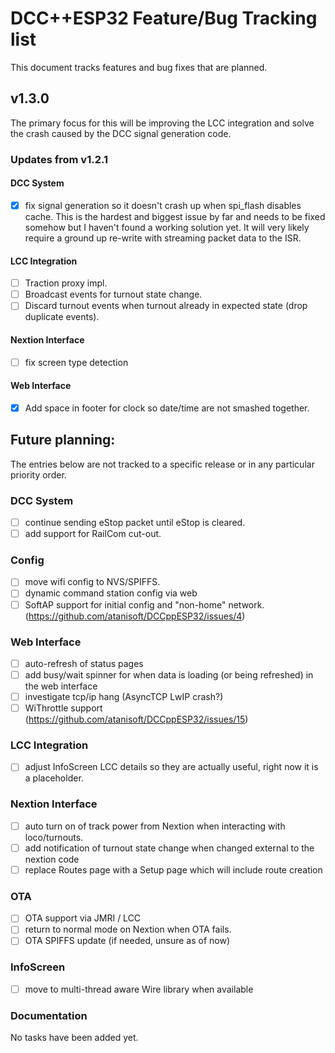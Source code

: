 # DCC++ESP32 Feature/Bug Tracking list
This document tracks features and bug fixes that are planned.

## v1.3.0
The primary focus for this will be improving the LCC integration and solve the crash caused by the DCC signal generation code.

### Updates from v1.2.1

#### DCC System

- [x] fix signal generation so it doesn't crash up when spi_flash disables cache. This is the hardest and biggest issue by far and needs to be fixed somehow but I haven't found a working solution yet. It will very likely require a ground up re-write with streaming packet data to the ISR.

#### LCC Integration

- [ ] Traction proxy impl.
- [ ] Broadcast events for turnout state change.
- [ ] Discard turnout events when turnout already in expected state (drop duplicate events).

#### Nextion Interface

- [ ] fix screen type detection

#### Web Interface
- [x] Add space in footer for clock so date/time are not smashed together.

## Future planning:
The entries below are not tracked to a specific release or in any particular priority order.

### DCC System

- [ ] continue sending eStop packet until eStop is cleared.
- [ ] add support for RailCom cut-out.

### Config

- [ ] move wifi config to NVS/SPIFFS.
- [ ] dynamic command station config via web
- [ ] SoftAP support for initial config and "non-home" network. (https://github.com/atanisoft/DCCppESP32/issues/4)

### Web Interface

- [ ] auto-refresh of status pages
- [ ] add busy/wait spinner for when data is loading (or being refreshed) in the web interface
- [ ] investigate tcp/ip hang (AsyncTCP LwIP crash?)
- [ ] WiThrottle support (https://github.com/atanisoft/DCCppESP32/issues/15)

### LCC Integration

- [ ] adjust InfoScreen LCC details so they are actually useful, right now it is a placeholder.

### Nextion Interface

- [ ] auto turn on of track power from Nextion when interacting with loco/turnouts.
- [ ] add notification of turnout state change when changed external to the nextion code
- [ ] replace Routes page with a Setup page which will include route creation

### OTA

- [ ] OTA support via JMRI / LCC
- [ ] return to normal mode on Nextion when OTA fails.
- [ ] OTA SPIFFS update (if needed, unsure as of now)

### InfoScreen

- [ ] move to multi-thread aware Wire library when available

### Documentation
No tasks have been added yet.

